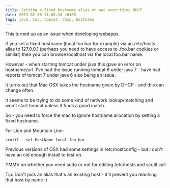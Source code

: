 ```yaml
---
title: Setting a fixed hostname alias on mac overriding DHCP
date: 2013-02-08 11:05:34 +0100
tags: java, mac, tomcat, dhcp, hostname
---
```


This turned up as an issue when developing webapps.

If you set a fixed hostname (local.foo.bar for example) via an /etc/hosts alias to 127.0.0.1 (perhaps you need to have access to .foo.bar cookies or similar) then you can browse localhost via the local.foo.bar name.

However - when starting tomcat under java this gave an error on hostname/url. I've had the issue running tomcat 6 under java 7 - have had reports of tomcat 7 under java 6 also being an issue.

It turns out that Mac OSX takes the hostname given by DHCP - and this can change often.

It seems to be trying to do some kind of network lookup/matching and won't start tomcat unless it finds a good match.

So - you need to force the mac to ignore hostname allocation by setting a fixed hostname.

For Lion and Mountain Lion:

~~~ shell
scutil --set HostName local.foo.bar
~~~ 

Previous versions of OSX had some settings in /etc/hostconfig - but I don't have an old enough install to test on.

YMMV on whether you need sudo or not for editing /etc/hosts and scutil call

Tip: Don't pick an alias that's an existing host - it'll prevent you reaching that host by name :)

